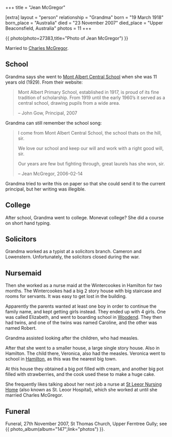 +++
title = "Jean McGregor"

[extra]
layout = "person"
relationship = "Grandma"
born = "19 March 1918"
born_place = "Australia"
died = "23 November 2007"
died_place = "Upper Beaconsfield, Australia"
photos = 11
+++

{{ photo(photo=27383,title="Photo of Jean McGregor") }}

Married to [Charles McGregor](@/people/Charles_McGregor.md).

## School

Grandma says she went to <a href="https://www.maps.vic.edu.au/princip.htm">Mont
Albert Central School</a> when she was 11 years old (1929). From their website:

<blockquote>
Mont Albert Primary School, established in 1917, is proud of its fine tradition
of scholarship. From 1919 until the early 1960’s it served as a central school,
drawing pupils from a wide area.

– John Gow, Principal, 2007

</blockquote>

Grandma can still remember the school song:

<blockquote>
I come from Mont Albert Central School,
the school thats on the hill, sir.

We love our school and keep our will
and work with a right good will, sir.

Our years are few but fighting through,
great laurels has she won, sir.

– Jean McGregor, 2006-02-14

</blockquote>

Grandma tried to write this on paper so that she could send it to the current
principal, but her writing was illegible.

## College

After school, Grandma went to college. Monevat college? She did a course on
short hand typing.

## Solicitors

Grandma worked as a typist at a solicitors branch. Cameron and Lowenstern.
Unfortunately, the solicitors closed during the war.

## Nursemaid

Then she worked as a nurse maid at the Wintercookes in Hamilton for two
months. The Wintercookes had a big 2 story house with big staircase and rooms
for servants. It was easy to get lost in the building.

Apparently the parents wanted at least one boy in order to continue the family
name, and kept getting girls instead. They ended up with 4 girls. One was
called Elizabeth, and went to boarding school in <a
href="https://walkabout.com.au/locations/VICWoodend.shtml">Woodend</a>. They
then had twins, and one of the twins was named Caroline, and the other was
named Robert.

Grandma assisted looking after the children, who had measles.

After that she went to a smaller house, a large single story house. Also in
Hamilton. The child there, Veronica, also had the measles. Veronica went to
school in <a
href="https://www4.visitvictoria.com/displayObject.cfm/ObjectID.0004FD87-085C-1A65-88CD80C476A90318/vvt.vhtml">Hamilton</a>,
as this was the nearest big town.

At this house they obtained a big pot filled with cream, and another big pot
filled with strawberries, and the cook used these to make a huge cake.

She frequently likes talking about her next job a nurse at
[St Leeor Nursing Home](@/people/Jean_McGregor/St_Leeor_Nursing_Home/index.md)
(also known as St. Leoor Hospital), which she worked
at until she married Charles McGregor.

## Funeral

Funeral, 27th November 2007, St Thomas Church, Upper Ferntree Gully; see
{{ photo_album(album="147",link="photos") }}.
